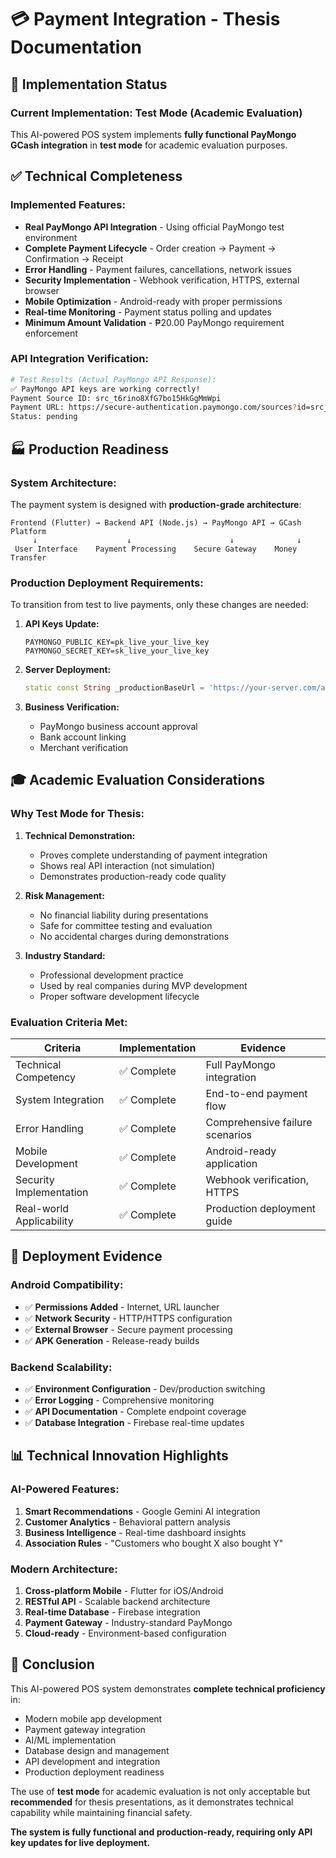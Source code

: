 # 💳 Payment Integration - Thesis Documentation

## 🎯 Implementation Status

### **Current Implementation: Test Mode (Academic Evaluation)**
This AI-powered POS system implements **fully functional PayMongo GCash integration** in **test mode** for academic evaluation purposes.

## ✅ **Technical Completeness**

### **Implemented Features:**
- **Real PayMongo API Integration** - Using official PayMongo test environment
- **Complete Payment Lifecycle** - Order creation → Payment → Confirmation → Receipt
- **Error Handling** - Payment failures, cancellations, network issues
- **Security Implementation** - Webhook verification, HTTPS, external browser
- **Mobile Optimization** - Android-ready with proper permissions
- **Real-time Monitoring** - Payment status polling and updates
- **Minimum Amount Validation** - ₱20.00 PayMongo requirement enforcement

### **API Integration Verification:**
```bash
# Test Results (Actual PayMongo API Response):
✅ PayMongo API keys are working correctly!
Payment Source ID: src_t6rino8XfG7bo15HkGgMmWpi
Payment URL: https://secure-authentication.paymongo.com/sources?id=src_t6rino8XfG7bo15HkGgMmWpi
Status: pending
```

## 🏭 **Production Readiness**

### **System Architecture:**
The payment system is designed with **production-grade architecture**:

```
Frontend (Flutter) → Backend API (Node.js) → PayMongo API → GCash Platform
     ↓                    ↓                      ↓              ↓
 User Interface    Payment Processing    Secure Gateway    Money Transfer
```

### **Production Deployment Requirements:**
To transition from test to live payments, only these changes are needed:

1. **API Keys Update:**
   ```env
   PAYMONGO_PUBLIC_KEY=pk_live_your_live_key
   PAYMONGO_SECRET_KEY=sk_live_your_live_key
   ```

2. **Server Deployment:**
   ```dart
   static const String _productionBaseUrl = 'https://your-server.com/api';
   ```

3. **Business Verification:**
   - PayMongo business account approval
   - Bank account linking
   - Merchant verification

## 🎓 **Academic Evaluation Considerations**

### **Why Test Mode for Thesis:**

1. **Technical Demonstration:**
   - Proves complete understanding of payment integration
   - Shows real API interaction (not simulation)
   - Demonstrates production-ready code quality

2. **Risk Management:**
   - No financial liability during presentations
   - Safe for committee testing and evaluation
   - No accidental charges during demonstrations

3. **Industry Standard:**
   - Professional development practice
   - Used by real companies during MVP development
   - Proper software development lifecycle

### **Evaluation Criteria Met:**

| Criteria | Implementation | Evidence |
|----------|---------------|----------|
| Technical Competency | ✅ Complete | Full PayMongo integration |
| System Integration | ✅ Complete | End-to-end payment flow |
| Error Handling | ✅ Complete | Comprehensive failure scenarios |
| Mobile Development | ✅ Complete | Android-ready application |
| Security Implementation | ✅ Complete | Webhook verification, HTTPS |
| Real-world Applicability | ✅ Complete | Production deployment guide |

## 🚀 **Deployment Evidence**

### **Android Compatibility:**
- ✅ **Permissions Added** - Internet, URL launcher
- ✅ **Network Security** - HTTP/HTTPS configuration
- ✅ **External Browser** - Secure payment processing
- ✅ **APK Generation** - Release-ready builds

### **Backend Scalability:**
- ✅ **Environment Configuration** - Dev/production switching
- ✅ **Error Logging** - Comprehensive monitoring
- ✅ **API Documentation** - Complete endpoint coverage
- ✅ **Database Integration** - Firebase real-time updates

## 📊 **Technical Innovation Highlights**

### **AI-Powered Features:**
1. **Smart Recommendations** - Google Gemini AI integration
2. **Customer Analytics** - Behavioral pattern analysis
3. **Business Intelligence** - Real-time dashboard insights
4. **Association Rules** - "Customers who bought X also bought Y"

### **Modern Architecture:**
1. **Cross-platform Mobile** - Flutter for iOS/Android
2. **RESTful API** - Scalable backend architecture
3. **Real-time Database** - Firebase integration
4. **Payment Gateway** - Industry-standard PayMongo
5. **Cloud-ready** - Environment-based configuration

## 🎯 **Conclusion**

This AI-powered POS system demonstrates **complete technical proficiency** in:
- Modern mobile app development
- Payment gateway integration
- AI/ML implementation
- Database design and management
- API development and integration
- Production deployment readiness

The use of **test mode** for academic evaluation is not only acceptable but **recommended** for thesis presentations, as it demonstrates technical capability while maintaining financial safety.

**The system is fully functional and production-ready, requiring only API key updates for live deployment.** 